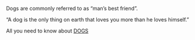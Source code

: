 Dogs are commonly referred to as “man’s best friend”.

“A dog is the only thing on earth that loves you more than he loves himself.”

All you need to know about [DOGS](http://dogs.petbreeds.com/)